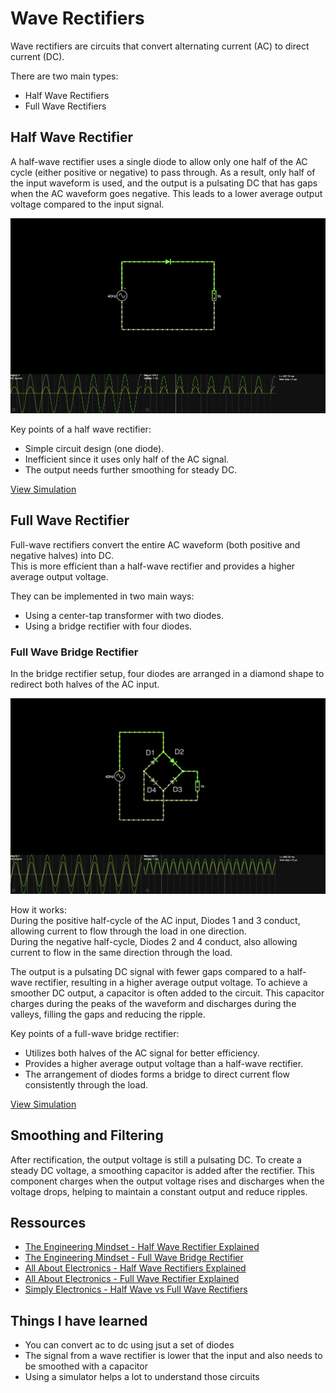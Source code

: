 # Wave Rectifiers

Wave rectifiers are circuits that convert alternating current (AC) to direct current (DC). 

There are two main types:
- Half Wave Rectifiers
- Full Wave Rectifiers

## Half Wave Rectifier
A half-wave rectifier uses a single diode to allow only one half of the AC cycle (either positive or negative) to pass through. 
As a result, only half of the input waveform is used, and the output is a pulsating DC that has gaps when the AC waveform goes negative. 
This leads to a lower average output voltage compared to the input signal.

![Half Wave Rectifier](half-wave-rectifier.png)

Key points of a half wave rectifier:
- Simple circuit design (one diode).
- Inefficient since it uses only half of the AC signal.
- The output needs further smoothing for steady DC.

[View Simulation](https://www.falstad.com/circuit/circuitjs.html?ctz=CQAgjCAMB0l3BWcBmWBOA7AFjA5AmMSADjGIDYIEkbIQEBTAWjDACgA3cMfEAu1rzTko4EFjpI606AjYAncWBHClI-qKJw2AE25CROFSN46GAMwCGAVwA2AFzYB3fX3x0jb6WwD2o8liiEmho9FCwPFIgvHTIvmIBQZAhYTCQkWK8EHFAA)

## Full Wave Rectifier
Full-wave rectifiers convert the entire AC waveform (both positive and negative halves) into DC.  
This is more efficient than a half-wave rectifier and provides a higher average output voltage.

They can be implemented in two main ways:

- Using a center-tap transformer with two diodes.
- Using a bridge rectifier with four diodes.

### Full Wave Bridge Rectifier
In the bridge rectifier setup, four diodes are arranged in a diamond shape to redirect both halves of the AC input.

![Full Wave Bridge Rectifier](full-wave-bridge-rectifier.png)

How it works:  
During the positive half-cycle of the AC input, Diodes 1 and 3  conduct, allowing current to flow through the load in one direction.  
During the negative half-cycle, Diodes 2 and 4 conduct, also allowing current to flow in the same direction through the load.

The output is a pulsating DC signal with fewer gaps compared to a half-wave rectifier, resulting in a higher average output voltage. To achieve a smoother DC output, a capacitor is often added to the circuit. This capacitor charges during the peaks of the waveform and discharges during the valleys, filling the gaps and reducing the ripple.

Key points of a full-wave bridge rectifier:
- Utilizes both halves of the AC signal for better efficiency.
- Provides a higher average output voltage than a half-wave rectifier.
- The arrangement of diodes forms a bridge to direct current flow consistently through the load.

[View Simulation](https://www.falstad.com/circuit/circuitjs.html?ctz=CQAgjCAMB0l3BWEBmaCCc7nLADl8ggGwBMB6RICyVVkVApgLRhgBQAbuEfYSd-SIAWKOBBD6SetLRsA7gJDCUkEcsjyVakclXgyUNgBMt+3CiLmw6fvyMMAZgEMArgBsALsdMliFqzYgdo6unt4kEuCBuiJgBsHO7l4mEfTW-DFBfgmhXgqZvpSZfIb5eiVgPCgI-BoKqVG2kWTmdf6N4pUdbQ0tnZR9GgBO-R1CXYPg8GwAHkFClGDI6EEA7ItC-CIRIAAi7HPI4+DIRasQSyvbIrsksyiEQVWnSCRENNd7yPe+9G+2uD+RCQn12QjYAHtROpxJBMLQYHBSFIgqJvlC4koRPQJPCpLBIMixPxMd8gA)

## Smoothing and Filtering
After rectification, the output voltage is still a pulsating DC. 
To create a steady DC voltage, a smoothing capacitor is added after the rectifier. 
This component charges when the output voltage rises and discharges when the voltage drops, helping to maintain a constant output and reduce ripples.


## Ressources
- [The Engineering Mindset - Half Wave Rectifier Explained](https://www.youtube.com/watch?v=VfdZsV3BRgk)
- [The Engineering Mindset - Full Wave Bridge Rectifier](https://www.youtube.com/watch?v=RiRyzLl4Y8U)
- [All About Electronics - Half Wave Rectifiers Explained](https://www.youtube.com/watch?v=Ll0IOk_Ltfc)
- [All About Electronics - Full Wave Rectifier Explained](https://www.youtube.com/watch?v=74QrYyYsftY)
- [Simply Electronics - Half Wave vs Full Wave Rectifiers](https://www.youtube.com/watch?v=00hEBoBZ6m4)

## Things I have learned
- You can convert ac to dc using jsut a set of diodes
- The signal from a wave rectifier is lower that the input and also needs to be smoothed with a capacitor
- Using a simulator helps a lot to understand those circuits